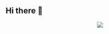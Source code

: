 ## Hi there 👋

<p align="center">
  <a href="https://skillicons.dev">
    <img src="https://skillicons.dev/icons?i=html,css,react,javascript,nextjs,nodejs,monggodb" />
  </a>
</p>
